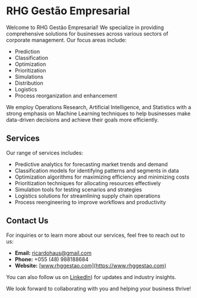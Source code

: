 # RHG Gestão Empresarial

Welcome to RHG Gestão Empresarial! We specialize in providing comprehensive solutions for businesses across various sectors of corporate management. Our focus areas include:

- Prediction
- Classification
- Optimization
- Prioritization
- Simulations
- Distribution
- Logistics
- Process reorganization and enhancement

We employ Operations Research, Artificial Intelligence, and Statistics with a strong emphasis on Machine Learning techniques to help businesses make data-driven decisions and achieve their goals more efficiently.

## Services

Our range of services includes:

- Predictive analytics for forecasting market trends and demand
- Classification models for identifying patterns and segments in data
- Optimization algorithms for maximizing efficiency and minimizing costs
- Prioritization techniques for allocating resources effectively
- Simulation tools for testing scenarios and strategies
- Logistics solutions for streamlining supply chain operations
- Process reengineering to improve workflows and productivity

## Contact Us

For inquiries or to learn more about our services, feel free to reach out to us:

- **Email:** ricardohaus@gmail.com
- **Phone:** +055 (48) 988188684
- **Website:** [www.rhggestao.com](https://www.rhggestao.com)

You can also follow us on [LinkedIn](https://www.linkedin.com/in/ricardo-haus-guembarovski-3777ba8?lipi=urn%3Ali%3Apage%3Ad_flagship3_profile_view_base_contact_details%3BTMdX846PSNSCglwpYlYaEQ%3D%3D)) for updates and industry insights.

We look forward to collaborating with you and helping your business thrive!
